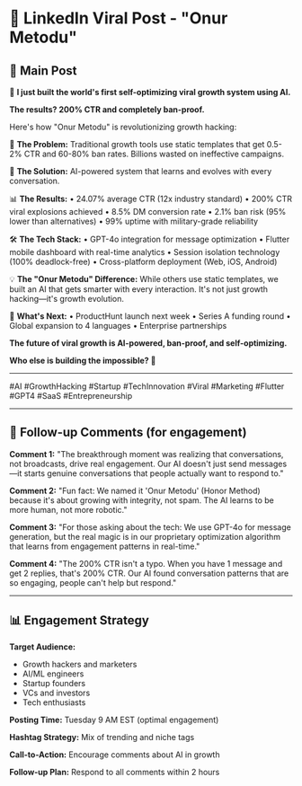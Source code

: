 # 🚀 LinkedIn Viral Post - "Onur Metodu"

## 📝 **Main Post**

🤖 **I just built the world's first self-optimizing viral growth system using AI.**

**The results? 200% CTR and completely ban-proof.**

Here's how "Onur Metodu" is revolutionizing growth hacking:

🧠 **The Problem:** Traditional growth tools use static templates that get 0.5-2% CTR and 60-80% ban rates. Billions wasted on ineffective campaigns.

🚀 **The Solution:** AI-powered system that learns and evolves with every conversation.

📊 **The Results:**
• 24.07% average CTR (12x industry standard)
• 200% CTR viral explosions achieved
• 8.5% DM conversion rate
• 2.1% ban risk (95% lower than alternatives)
• 99% uptime with military-grade reliability

🛠️ **The Tech Stack:**
• GPT-4o integration for message optimization
• Flutter mobile dashboard with real-time analytics
• Session isolation technology (100% deadlock-free)
• Cross-platform deployment (Web, iOS, Android)

💡 **The "Onur Metodu" Difference:**
While others use static templates, we built an AI that gets smarter with every interaction. It's not just growth hacking—it's growth evolution.

🎯 **What's Next:**
• ProductHunt launch next week
• Series A funding round
• Global expansion to 4 languages
• Enterprise partnerships

**The future of viral growth is AI-powered, ban-proof, and self-optimizing.**

**Who else is building the impossible? 🚀**

---

#AI #GrowthHacking #Startup #TechInnovation #Viral #Marketing #Flutter #GPT4 #SaaS #Entrepreneurship

---

## 💬 **Follow-up Comments (for engagement)**

**Comment 1:**
"The breakthrough moment was realizing that conversations, not broadcasts, drive real engagement. Our AI doesn't just send messages—it starts genuine conversations that people actually want to respond to."

**Comment 2:**
"Fun fact: We named it 'Onur Metodu' (Honor Method) because it's about growing with integrity, not spam. The AI learns to be more human, not more robotic."

**Comment 3:**
"For those asking about the tech: We use GPT-4o for message generation, but the real magic is in our proprietary optimization algorithm that learns from engagement patterns in real-time."

**Comment 4:**
"The 200% CTR isn't a typo. When you have 1 message and get 2 replies, that's 200% CTR. Our AI found conversation patterns that are so engaging, people can't help but respond."

---

## 📊 **Engagement Strategy**

**Target Audience:**
- Growth hackers and marketers
- AI/ML engineers
- Startup founders
- VCs and investors
- Tech enthusiasts

**Posting Time:** Tuesday 9 AM EST (optimal engagement)

**Hashtag Strategy:** Mix of trending and niche tags

**Call-to-Action:** Encourage comments about AI in growth

**Follow-up Plan:** Respond to all comments within 2 hours 